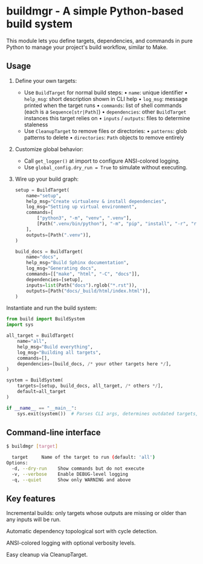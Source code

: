 # buildmgr - A simple Python-based build system

This module lets you define targets, dependencies, and commands in pure Python
to manage your project's build workflow, similar to Make.

## Usage

1. Define your own targets:
   - Use `BuildTarget` for normal build steps:
       • `name`: unique identifier
       • `help_msg`: short description shown in CLI help
       • `log_msg`: message printed when the target runs
       • `commands`: list of shell commands (each is a `Sequence[str|Path]`)
       • `dependencies`: other `BuildTarget` instances this target relies on
       • `inputs` / `outputs`: files to determine staleness
   - Use `CleanupTarget` to remove files or directories:
       • `patterns`: glob patterns to delete
       • `directories`: `Path` objects to remove entirely

2. Customize global behavior:
   - Call `get_logger()` at import to configure ANSI-colored logging.
   - Use `global_config.dry_run = True` to simulate without executing.

3. Wire up your build graph:

   ```python
   setup = BuildTarget(
       name="setup",
       help_msg="Create virtualenv & install dependencies",
       log_msg="Setting up virtual environment",
       commands=[
           ["python3", "-m", "venv", ".venv"],
           [Path(".venv/bin/python"), "-m", "pip", "install", "-r", "requirements.txt"],
       ],
       outputs=[Path(".venv")],
   )

   build_docs = BuildTarget(
       name="docs",
       help_msg="Build Sphinx documentation",
       log_msg="Generating docs",
       commands=[["make", "html", "-C", "docs"]],
       dependencies=[setup],
       inputs=list(Path("docs").rglob("*.rst")),
       outputs=[Path("docs/_build/html/index.html")],
   )
   ```

Instantiate and run the build system:

```python
from build import BuildSystem
import sys

all_target = BuildTarget(
    name="all",
    help_msg="Build everything",
    log_msg="Building all targets",
    commands=[],
    dependencies=[build_docs, /* your other targets here */],
)

system = BuildSystem(
    targets=[setup, build_docs, all_target, /* others */],
    default=all_target
)

if __name__ == "__main__":
    sys.exit(system())  # Parses CLI args, determines outdated targets, and runs them in order

```

## Command-line interface

```sh
$ buildmgr [target]

  target     Name of the target to run (default: 'all')
Options:
  -d, --dry-run    Show commands but do not execute
  -v, --verbose    Enable DEBUG-level logging
  -q, --quiet      Show only WARNING and above
```

## Key features

Incremental builds: only targets whose outputs are missing or older than any inputs will be run.

Automatic dependency topological sort with cycle detection.

ANSI-colored logging with optional verbosity levels.

Easy cleanup via CleanupTarget.
